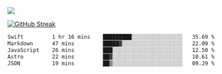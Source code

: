![](http://github-profile-summary-cards.vercel.app/api/cards/profile-details?username=sivori&theme=nightowl)

<a href="https://git.io/streak-stats"><img src="https://streak-stats.demolab.com?user=sivori&theme=nightowl&card_width=700&card_height=200" alt="GitHub Streak" /></a>

<!--START_SECTION:waka-->

```txt
Swift         1 hr 16 mins    █████████░░░░░░░░░░░░░░░░   35.69 %
Markdown      47 mins         █████▓░░░░░░░░░░░░░░░░░░░   22.09 %
JavaScript    26 mins         ███░░░░░░░░░░░░░░░░░░░░░░   12.50 %
Astro         22 mins         ██▓░░░░░░░░░░░░░░░░░░░░░░   10.61 %
JSON          19 mins         ██▒░░░░░░░░░░░░░░░░░░░░░░   09.29 %
```

<!--END_SECTION:waka-->
